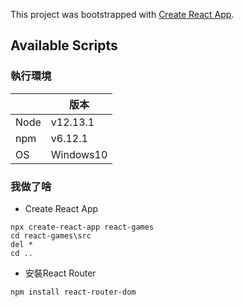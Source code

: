This project was bootstrapped with [Create React App](https://github.com/facebook/create-react-app).

## Available Scripts

### 執行環境
||版本|
|-|-|
|Node|v12.13.1|
|npm|v6.12.1|
|OS|Windows10|


### 我做了啥
* Create React App
```
npx create-react-app react-games
cd react-games\src
del *
cd ..
```
* 安裝React Router
```
npm install react-router-dom
```
